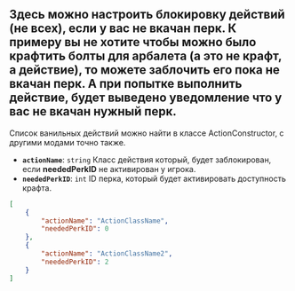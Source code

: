 ## Здесь можно настроить блокировку действий (не всех), если у вас не вкачан перк. К примеру вы не хотите чтобы можно было крафтить болты для арбалета (а это не крафт, а действие), то можете заблочить его пока не вкачан перк. А при попытке выполнить действие, будет выведено уведомление что у вас не вкачан нужный перк.


Список ванильных действий можно найти в классе ActionConstructor, с другими модами точно также. 

- **`actionName`**: `string` Класс действия который, будет заблокирован, если **neededPerkID** не активирован у игрока.
- **`neededPerkID`**: `int` ID перка, который будет активировать доступность крафта.
  
```json
[
    {
        "actionName": "ActionClassName",
        "neededPerkID": 0
    },
    {
        "actionName": "ActionClassName2",
        "neededPerkID": 2
    }
]
```
